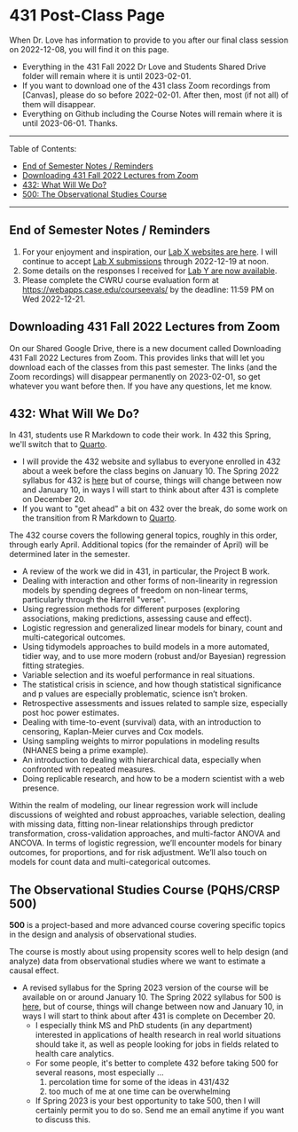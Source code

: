 # 431 Post-Class Page

When Dr. Love has information to provide to you after our final class session on 2022-12-08, you will find it on this page.

- Everything in the 431 Fall 2022 Dr Love and Students Shared Drive folder will remain where it is until 2023-02-01.
- If you want to download one of the 431 class Zoom recordings from [Canvas], please do so before 2022-02-01. After then, most (if not all) of them will disappear.
- Everything on Github including the Course Notes will remain where it is until 2023-06-01.
Thanks.

----------

Table of Contents:

- [End of Semester Notes / Reminders](#end-of-semester-notes--reminders)
- [Downloading 431 Fall 2022 Lectures from Zoom](#downloading-431-fall-2022-lectures-from-zoom)
- [432: What Will We Do?](#432-what-will-we-do)
- [500: The Observational Studies Course](#the-observational-studies-course-pqhscrsp-500)

-----------------------

## End of Semester Notes / Reminders

1. For your enjoyment and inspiration, our [Lab X websites are here](https://github.com/THOMASELOVE/431-labs-2022/blob/main/labXwebsites.md). I will continue to accept [Lab X submissions](https://github.com/THOMASELOVE/431-labs-2022/blob/main/labX.md) through 2022-12-19 at noon.
2. Some details on the responses I received for [Lab Y are now available](https://github.com/THOMASELOVE/431-labs-2022/blob/main/labY.md#submissions).
3. Please complete the CWRU course evaluation form at <https://webapps.case.edu/courseevals/> by the deadline: 11:59 PM on Wed 2022-12-21.

## Downloading 431 Fall 2022 Lectures from Zoom

On our Shared Google Drive, there is a new document called Downloading 431 Fall 2022 Lectures from Zoom. This provides links that will let you download each of the classes from this past semester. The links (and the Zoom recordings) will disappear permanently on 2023-02-01, so get whatever you want before then. If you have any questions, let me know.

## 432: What Will We Do?

In 431, students use R Markdown to code their work. In 432 this Spring, we'll switch that to [Quarto](https://quarto.org/).

- I will provide the 432 website and syllabus to everyone enrolled in 432 about a week before the class begins on January 10. The Spring 2022 syllabus for 432 is [here](https://thomaselove.github.io/432-2022-syllabus/) but of course, things will change between now and January 10, in ways I will start to think about after 431 is complete on December 20.
- If you want to "get ahead" a bit on 432 over the break, do some work on the transition from R Markdown to [Quarto](https://quarto.org/docs/get-started/hello/rstudio.html).

The 432 course covers the following general topics, roughly in this order, through early April. Additional topics (for the remainder of April) will be determined later in the semester.

- A review of the work we did in 431, in particular, the Project B work.
- Dealing with interaction and other forms of non-linearity in regression models by spending degrees of freedom on non-linear terms, particularly through the Harrell "verse".
- Using regression methods for different purposes (exploring associations, making predictions, assessing cause and effect).
- Logistic regression and generalized linear models for binary, count and multi-categorical outcomes.
- Using tidymodels approaches to build models in a more automated, tidier way, and to use more modern (robust and/or Bayesian) regression fitting strategies.
- Variable selection and its woeful performance in real situations.
- The statistical crisis in science, and how though statistical significance and p values are especially problematic, science isn’t broken.
- Retrospective assessments and issues related to sample size, especially post hoc power estimates.
- Dealing with time-to-event (survival) data, with an introduction to censoring, Kaplan-Meier curves and Cox models.
- Using sampling weights to mirror populations in modeling results (NHANES being a prime example).
- An introduction to dealing with hierarchical data, especially when confronted with repeated measures.
- Doing replicable research, and how to be a modern scientist with a web presence.

Within the realm of modeling, our linear regression work will include discussions of weighted and robust approaches, variable selection, dealing with missing data, fitting non-linear relationships through predictor transformation, cross-validation approaches, and multi-factor ANOVA and ANCOVA. In terms of logistic regression, we’ll encounter models for binary outcomes, for proportions, and for risk adjustment. We’ll also touch on models for count data and multi-categorical outcomes.

## The Observational Studies Course (PQHS/CRSP 500)

**500** is a project-based and more advanced course covering specific topics in the design and analysis of observational studies.

The course is mostly about using propensity scores well to help design (and analyze) data from observational studies where we want to estimate a causal effect.

- A revised syllabus for the Spring 2023 version of the course will be available on or around January 10. The Spring 2022 syllabus for 500 is [here](https://thomaselove.github.io/500-2022-syllabus/), but of course, things will change between now and January 10, in ways I will start to think about after 431 is complete on December 20.
    - I especially think MS and PhD students (in any department) interested in applications of health research in real world situations should take it, as well as people looking for jobs in fields related to health care analytics.
    - For some people, it's better to complete 432 before taking 500 for several reasons, most especially ...
        1. percolation time for some of the ideas in 431/432
        2. too much of me at one time can be overwhelming
    - If Spring 2023 is your best opportunity to take 500, then I will certainly permit you to do so. Send me an email anytime if you want to discuss this.

